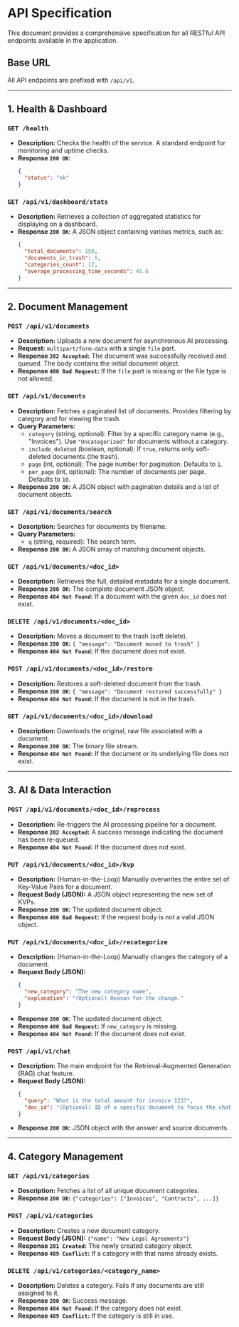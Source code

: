 # API Specification

This document provides a comprehensive specification for all RESTful API endpoints available in the application.

## Base URL

All API endpoints are prefixed with `/api/v1`.

---

## 1. Health & Dashboard

### `GET /health`

- **Description:** Checks the health of the service. A standard endpoint for monitoring and uptime checks.
- **Response `200 OK`:**
  ```json
  {
    "status": "ok"
  }
  ```

### `GET /api/v1/dashboard/stats`

- **Description:** Retrieves a collection of aggregated statistics for displaying on a dashboard.
- **Response `200 OK`:** A JSON object containing various metrics, such as:
  ```json
  {
    "total_documents": 150,
    "documents_in_trash": 5,
    "categories_count": 12,
    "average_processing_time_seconds": 45.6
  }
  ```

---

## 2. Document Management

### `POST /api/v1/documents`

- **Description:** Uploads a new document for asynchronous AI processing.
- **Request:** `multipart/form-data` with a single `file` part.
- **Response `202 Accepted`:** The document was successfully received and queued. The body contains the initial document object.
- **Response `400 Bad Request`:** If the `file` part is missing or the file type is not allowed.

### `GET /api/v1/documents`

- **Description:** Fetches a paginated list of documents. Provides filtering by category and for viewing the trash.
- **Query Parameters:**
  - `category` (string, optional): Filter by a specific category name (e.g., "Invoices"). Use `"Uncategorized"` for documents without a category.
  - `include_deleted` (boolean, optional): If `true`, returns only soft-deleted documents (the trash).
  - `page` (int, optional): The page number for pagination. Defaults to `1`.
  - `per_page` (int, optional): The number of documents per page. Defaults to `10`.
- **Response `200 OK`:** A JSON object with pagination details and a list of document objects.

### `GET /api/v1/documents/search`

- **Description:** Searches for documents by filename.
- **Query Parameters:**
  - `q` (string, required): The search term.
- **Response `200 OK`:** A JSON array of matching document objects.

### `GET /api/v1/documents/<doc_id>`

- **Description:** Retrieves the full, detailed metadata for a single document.
- **Response `200 OK`:** The complete document JSON object.
- **Response `404 Not Found`:** If a document with the given `doc_id` does not exist.

### `DELETE /api/v1/documents/<doc_id>`

- **Description:** Moves a document to the trash (soft delete).
- **Response `200 OK`:** `{ "message": "Document moved to trash" }`
- **Response `404 Not Found`:** If the document does not exist.

### `POST /api/v1/documents/<doc_id>/restore`

- **Description:** Restores a soft-deleted document from the trash.
- **Response `200 OK`:** `{ "message": "Document restored successfully" }`
- **Response `404 Not Found`:** If the document is not in the trash.

### `GET /api/v1/documents/<doc_id>/download`

- **Description:** Downloads the original, raw file associated with a document.
- **Response `200 OK`:** The binary file stream.
- **Response `404 Not Found`:** If the document or its underlying file does not exist.

---

## 3. AI & Data Interaction

### `POST /api/v1/documents/<doc_id>/reprocess`

- **Description:** Re-triggers the AI processing pipeline for a document.
- **Response `202 Accepted`:** A success message indicating the document has been re-queued.
- **Response `404 Not Found`:** If the document does not exist.

### `PUT /api/v1/documents/<doc_id>/kvp`

- **Description:** (Human-in-the-Loop) Manually overwrites the entire set of Key-Value Pairs for a document.
- **Request Body (JSON):** A JSON object representing the new set of KVPs.
- **Response `200 OK`:** The updated document object.
- **Response `400 Bad Request`:** If the request body is not a valid JSON object.

### `PUT /api/v1/documents/<doc_id>/recategorize`

- **Description:** (Human-in-the-Loop) Manually changes the category of a document.
- **Request Body (JSON):**
  ```json
  {
    "new_category": "The new category name",
    "explanation": "(Optional) Reason for the change."
  }
  ```
- **Response `200 OK`:** The updated document object.
- **Response `400 Bad Request`:** If `new_category` is missing.
- **Response `404 Not Found`:** If the document does not exist.

### `POST /api/v1/chat`

- **Description:** The main endpoint for the Retrieval-Augmented Generation (RAG) chat feature.
- **Request Body (JSON):**
  ```json
  {
    "query": "What is the total amount for invoice 123?",
    "doc_id": "(Optional) ID of a specific document to focus the chat."
  }
  ```
- **Response `200 OK`:** JSON object with the answer and source documents.

---

## 4. Category Management

### `GET /api/v1/categories`

- **Description:** Fetches a list of all unique document categories.
- **Response `200 OK`:** `{"categories": ["Invoices", "Contracts", ...]}`

### `POST /api/v1/categories`

- **Description:** Creates a new document category.
- **Request Body (JSON):** `{"name": "New Legal Agreements"}`
- **Response `201 Created`:** The newly created category object.
- **Response `409 Conflict`:** If a category with that name already exists.

### `DELETE /api/v1/categories/<category_name>`

- **Description:** Deletes a category. Fails if any documents are still assigned to it.
- **Response `200 OK`:** Success message.
- **Response `404 Not Found`:** If the category does not exist.
- **Response `409 Conflict`:** If the category is still in use.
